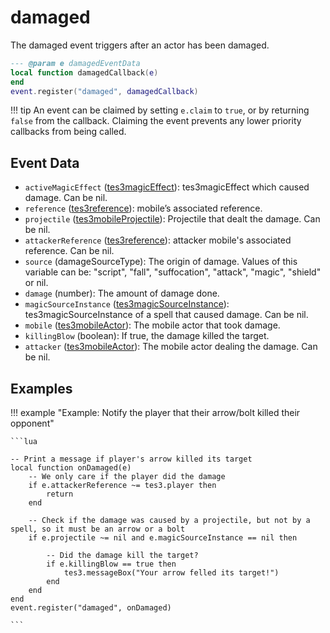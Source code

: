 # damaged

The damaged event triggers after an actor has been damaged.

```lua
--- @param e damagedEventData
local function damagedCallback(e)
end
event.register("damaged", damagedCallback)
```

!!! tip
	An event can be claimed by setting `e.claim` to `true`, or by returning `false` from the callback. Claiming the event prevents any lower priority callbacks from being called.

## Event Data

* `activeMagicEffect` ([tes3magicEffect](../../types/tes3magicEffect)): tes3magicEffect which caused damage. Can be nil.
* `reference` ([tes3reference](../../types/tes3reference)): mobile’s associated reference.
* `projectile` ([tes3mobileProjectile](../../types/tes3mobileProjectile)): Projectile that dealt the damage. Can be nil.
* `attackerReference` ([tes3reference](../../types/tes3reference)): attacker mobile's associated reference. Can be nil.
* `source` (damageSourceType): The origin of damage. Values of this variable can be: "script", "fall", "suffocation", "attack", "magic", "shield" or nil.
* `damage` (number): The amount of damage done.
* `magicSourceInstance` ([tes3magicSourceInstance](../../types/tes3magicSourceInstance)): tes3magicSourceInstance of a spell that caused damage. Can be nil.
* `mobile` ([tes3mobileActor](../../types/tes3mobileActor)): The mobile actor that took damage.
* `killingBlow` (boolean): If true, the damage killed the target.
* `attacker` ([tes3mobileActor](../../types/tes3mobileActor)): The mobile actor dealing the damage. Can be nil.

## Examples

!!! example "Example: Notify the player that their arrow/bolt killed their opponent"

	```lua
	
	-- Print a message if player's arrow killed its target
	local function onDamaged(e)
	    -- We only care if the player did the damage
	    if e.attackerReference ~= tes3.player then
	        return
	    end
	
	    -- Check if the damage was caused by a projectile, but not by a spell, so it must be an arrow or a bolt
	    if e.projectile ~= nil and e.magicSourceInstance == nil then
	
	        -- Did the damage kill the target?
	        if e.killingBlow == true then
	            tes3.messageBox("Your arrow felled its target!")
	        end
	    end
	end
	event.register("damaged", onDamaged)

	```

